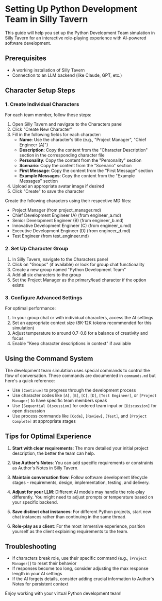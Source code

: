 # Setting Up Python Development Team in Silly Tavern

This guide will help you set up the Python Development Team simulation in Silly Tavern for an interactive role-playing experience with AI-powered software development.

## Prerequisites

- A working installation of Silly Tavern
- Connection to an LLM backend (like Claude, GPT, etc.)

## Character Setup Steps

### 1. Create Individual Characters

For each team member, follow these steps:

1. Open Silly Tavern and navigate to the Characters panel
2. Click "Create New Character"
3. Fill in the following fields for each character:
   - **Name**: Use the character's title (e.g., "Project Manager", "Chief Engineer (A)")
   - **Description**: Copy the content from the "Character Description" section in the corresponding character file
   - **Personality**: Copy the content from the "Personality" section
   - **Scenario**: Copy the content from the "Scenario" section
   - **First Message**: Copy the content from the "First Message" section
   - **Example Messages**: Copy the content from the "Example Messages" section
4. Upload an appropriate avatar image if desired
5. Click "Create" to save the character

Create the following characters using their respective MD files:
- Project Manager (from project_manager.md)
- Chief Development Engineer (A) (from engineer_a.md)
- Senior Development Engineer (B) (from engineer_b.md)
- Innovative Development Engineer (C) (from engineer_c.md)
- Executive Development Engineer (D) (from engineer_d.md)
- Test Engineer (from test_engineer.md)

### 2. Set Up Character Group

1. In Silly Tavern, navigate to the Characters panel
2. Click on "Groups" (if available) or look for group chat functionality
3. Create a new group named "Python Development Team"
4. Add all six characters to the group
5. Set the Project Manager as the primary/lead character if the option exists

### 3. Configure Advanced Settings

For optimal performance:

1. In your group chat or with individual characters, access the AI settings
2. Set an appropriate context size (8K-12K tokens recommended for this simulation)
3. Adjust temperature to around 0.7-0.8 for a balance of creativity and focus
4. Enable "Keep character descriptions in context" if available

## Using the Command System

The development team simulation uses special commands to control the flow of conversation. These commands are documented in `commands.md` but here's a quick reference:

- Use `[Continue]` to progress through the development process
- Use character codes like `[A]`, `[B]`, `[C]`, `[D]`, `[Test Engineer]`, or `[Project Manager]` to have specific team members speak
- Use `[Sequential Discussion]` for ordered team input or `[Discussion]` for open discussion
- Use process commands like `[Code]`, `[Review]`, `[Test]`, and `[Project Complete]` at appropriate stages

## Tips for Optimal Experience

1. **Start with clear requirements**: The more detailed your initial project description, the better the team can help.

2. **Use Author's Notes**: You can add specific requirements or constraints as Author's Notes in Silly Tavern.

3. **Maintain conversation flow**: Follow software development lifecycle stages - requirements, design, implementation, testing, and delivery.

4. **Adjust for your LLM**: Different AI models may handle the role-play differently. You might need to adjust prompts or temperature based on your specific backend.

5. **Save distinct chat instances**: For different Python projects, start new chat instances rather than continuing in the same thread.

6. **Role-play as a client**: For the most immersive experience, position yourself as the client explaining requirements to the team.

## Troubleshooting

- If characters break role, use their specific command (e.g., `[Project Manager]`) to reset their behavior
- If responses become too long, consider adjusting the max response length in your AI settings
- If the AI forgets details, consider adding crucial information to Author's Notes for persistent context

Enjoy working with your virtual Python development team! 